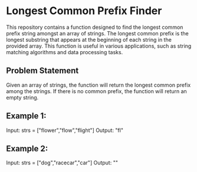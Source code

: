 # Longest Common Prefix Finder

This repository contains a function designed to find the longest common prefix string amongst an array of strings. The longest common prefix is the longest substring that appears at the beginning of each string in the provided array. This function is useful in various applications, such as string matching algorithms and data processing tasks.

## Problem Statement

Given an array of strings, the function will return the longest common prefix among the strings. If there is no common prefix, the function will return an empty string.

## Example 1:

Input: strs = ["flower","flow","flight"]
Output: "fl"

## Example 2:

Input: strs = ["dog","racecar","car"]
Output: ""
